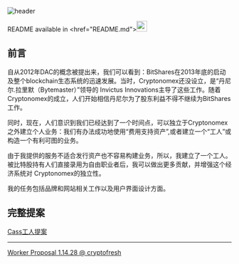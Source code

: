 
![header](https://raw.githubusercontent.com/cassiopaia/worker-proposals-bts/master/assets/images/header@2x.png)


README available in <href="README.md"><img src="https://cdn.rawgit.com/cassiopaia/worker-proposals-bts/master/assets/images/us.svg" width="24" /></a>

前言
------

自从2012年DAC的概念被提出来，我们可以看到：BitShares在2013年底的启动及整个blockchain生态系统的迅速发展。当时，Cryptonomex还没设立，是“丹尼尔.拉里默（Bytemaster）”领导的 Invictus Innovations主导了这些工作。随着Cryptonomex的成立，人们开始相信丹尼尔为了股东利益不得不继续为BitShares工作。

同时，现在，人们意识到我们已经达到了一个时间点，可以独立于Cryptonomex之外建立个人业务：我们有办法成功地使用“费用支持资产”,或者建立一个“工人”或构造一个有利可图的业务。

由于我提供的服务不适合发行资产也不容易构建业务，所以，我建立了一个工人。被比特股持有人们直接录用为自由职业者后，我可以做出更多贡献，并增强这个经济系统对 Cryptonomex的独立性。

我的任务包括品牌和网站相关工作以及用户界面设计方面。


完整提案
------
[Cass工人提案](https://github.com/cassiopaia/worker-proposals-bts/blob/master/cass-worker-proposal-1.14.28-CN.md)



------
[Worker Proposal 1.14.28 @ cryptofresh](http://cryptofresh.com/workers)
